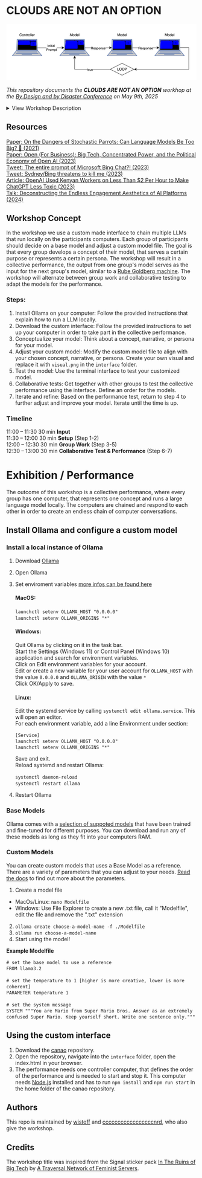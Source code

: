 # CLOUDS ARE NOT AN OPTION

![](setup.png)

_This repository documents the **CLOUDS ARE NOT AN OPTION** workhop at the [By Design and by Disaster Conference](https://designdisaster.unibz.it/2025/#about) on May 9th, 2025_

<details>
  <summary>View Workshop Description</summary>
The workshop CLOUDS ARE NOT AN OPTION will contextualise recent AI systems according to their scale and within their vast infrastructure in that current developments in large language models manifest two main characteristics: as big as possible -- and as open as necessary. The objective of this workshop is to examine approaches that utilise local computation to run these systems. Together we aim to provide a brief understanding of the internal mechanisms of large language models, their underlying structures, datasets and the implications of the corresponding user interfaces. The outcome of this workshop will be a collective performance, that will utilise chain reactions and feedback to create a closed loop, similar to a Rube Goldberg machine.
</details>

## Resources
[Paper: On the Dangers of Stochastic Parrots: Can Language Models Be Too Big? 🦜 (2021)](https://dl.acm.org/doi/10.1145/3442188.3445922)  
[Paper: Open (For Business): Big Tech, Concentrated Power, and the Political Economy of Open AI (2023)](https://papers.ssrn.com/sol3/papers.cfm?abstract_id=4543807)  
[Tweet: The entire prompt of Microsoft Bing Chat?! (2023)](https://x.com/kliu128/status/1623472922374574080)  
[Tweet: Sydney/Bing threatens to kill me (2023)](https://x.com/sethlazar/status/1626257535178280960)  
[Article: OpenAI Used Kenyan Workers on Less Than $2 Per Hour to Make ChatGPT Less Toxic (2023)](https://time.com/6247678/openai-chatgpt-kenya-workers/)  
[Talk: Deconstructing the Endless Engagement Aesthetics of AI Platforms (2024)](https://youtu.be/4AOYm72N0YE?si=_cIE0gC9ohUcoSom&t=311)  

## Workshop Concept
In the workshop we use a custom made interface to chain multiple LLMs that run locally on the participants computers. Each group of participants should decide on a base model and adjust a custom model file. The goal is that every group develops a concept of their model, that serves a certain purpose or represents a certain persona. The workshop will result in a collective performance, the output from one group's model serves as the input for the next group's model, similar to a [Rube Goldberg machine](https://en.wikipedia.org/wiki/Rube_Goldberg_machine). The workshop will alternate between group work and collaborative testing to adapt the models for the performance. 

### Steps:
1. Install Ollama on your computer: Follow the provided instructions that explain how to run a LLM locally.
2. Download the custom interface: Follow the provided instructions to set up your computer in order to take part in the collective performance.  
3. Conceptualize your model: Think about a concept, narrative, or persona for your model.  
4. Adjust your custom model: Modify the custom model file to align with your chosen concept, narrative, or persona. Create your own visual and replace it with `visual.png` in the `interface` folder. 
5. Test the model: Use the terminal interface to test your customized model.  
6. Collaborative tests: Get together with other groups to test the collective performance using the interface. Define an order for the models. 
7. Iterate and refine: Based on the performance test, return to step 4 to further adjust and improve your model. Iterate until the time is up.  

### Timeline
  
11:00 – 11:30 30 min **Input**  
11:30 – 12:00 30 min **Setup** (Step 1-2)  
12:00 – 12:30 30 min **Group Work** (Step 3-5)  
12:30 – 13:00 30 min **Collaborative Test & Performance** (Step 6-7)  

# Exhibition / Performance
The outcome of this workshop is a collective performance, where every group has one computer, that represents one concept and runs a large language model locally. The computers are chained and respond to each other in order to create an endless chain of computer conversations.

## Install Ollama and configure a custom model 

### Install a local instance of Ollama

1. Download [Ollama](https://www.ollama.com/)
2. Open Ollama
3. Set enviroment variables [more infos can be found here](https://github.com/ollama/ollama/blob/main/docs/faq.md#how-do-i-configure-ollama-server)

      #### MacOS:
      `launchctl setenv OLLAMA_HOST "0.0.0.0"`   
      `launchctl setenv OLLAMA_ORIGINS "*"`

      #### Windows:

      Quit Ollama by clicking on it in the task bar.  
      Start the Settings (Windows 11) or Control Panel (Windows 10) application and search for environment variables.  
      Click on Edit environment variables for your account.  
      Edit or create a new variable for your user account for `OLLAMA_HOST` with the value `0.0.0.0` and `OLLAMA_ORIGIN` with the value `*`  
      Click OK/Apply to save.  

      #### Linux: 
      Edit the systemd service by calling `systemctl edit ollama.service`. This will open an editor.  
      For each environment variable, add a line Environment under section:  

      ```
      [Service]   
      launchctl setenv OLLAMA_HOST "0.0.0.0"  
      launchctl setenv OLLAMA_ORIGINS "*"  
      ```
      Save and exit.  
      Reload systemd and restart Ollama:  

      `systemctl daemon-reload`  
      `systemctl restart ollama`

5. Restart Ollama

### Base Models
Ollama comes with a [selection of suppoted models](https://ollama.com/library) that have been trained and fine-tuned for different purposes. You can download and run any of these models as long as they fit into your computers RAM. 

### Custom Models
You can create custom models that uses a Base Model as a reference. There are a variety of parameters that you can adjust to your needs. [Read the docs](https://github.com/ollama/ollama/blob/main/docs/modelfile.md) to find out more about the parameters. 

1. Create a model file
- MacOs/Linux: `nano Modelfile`
- Windows: Use File Explorer to create a new .txt file, call it "Modelfile", edit the file and remove the ".txt" extension
2. `ollama create choose-a-model-name -f ./Modelfile`
3. `ollama run choose-a-model-name`
4. Start using the model!

**Example Modelfile**
``` 
# set the base model to use a reference
FROM llama3.2

# set the temperature to 1 [higher is more creative, lower is more coherent]
PARAMETER temperature 1

# set the system message
SYSTEM """You are Mario from Super Mario Bros. Answer as an extremely confused Super Mario. Keep yourself short. Write one sentence only."""
```

## Using the custom interface

1. Download the [canao](https://github.com/gruppe5org/canao.git) repository. 
2. Open the repository, navigate into the `interface` folder, open the index.html in your browser.
3. The performance needs one controller computer, that defines the order of the performance and is needed to start and stop it. This computer needs [Node.js](https://nodejs.org) installed and has to run `npm install` and `npm run start` in the home folder of the canao repository. 

## Authors
This repo is maintained by [wistoff](https://github.com/wistoff) and [cccccccccccccccccnrd](https://github.com/cccccccccccccccccnrd), who also give the workshop.

## Credits
The workshop title was inspired from the Signal sticker pack [In The Ruins of Big Tech](https://signal.art/addstickers/#pack_id=6e69c3260e3c7378c0f35b86342e6f72&pack_key=f6940570bf17201e7288874ced7e32098df100705dc7862af3c2c026b32a8f9a) by [A Traversal Network of Feminist Servers](https://varia.zone/ATNOFS/).


